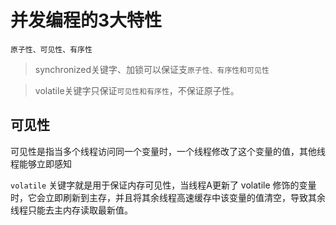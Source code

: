 # 并发编程的3大特性

    原子性、可见性、有序性

>synchronized关键字、加锁可以保证支`原子性、有序性和可见性` 

>volatile关键字只保证`可见性和有序性`，不保证原子性。  


## 可见性

可见性是指当多个线程访问同一个变量时，一个线程修改了这个变量的值，其他线程能够立即感知

`volatile` 关键字就是用于保证内存可见性，当线程A更新了 volatile 修饰的变量时，它会立即刷新到主存，并且将其余线程高速缓存中该变量的值清空，导致其余线程只能去主内存读取最新值。

